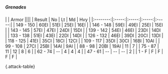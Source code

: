 ##### Grenades

|      |   Armor   ||||
|   Result   |   No   |   Lt   |   Md   |   Hvy   |
|:--------:|:-----:|:-----:|:-----:|:-----:|
| 149 - 150 | 60EI | 51EI | 25EI | 16EI |
| 146 - 148 | 59EI | 49EI | 25EI | 15EI |
| 143 - 145 | 57EI | 47EI | 24DI | 15DI |
| 139 - 142 | 54EI | 46EI | 23DI | 14DI |
| 133 - 138 | 51EI | 43EI | 22DI | 14DI |
| 126 - 132 | 46EI | 39DI | 20CI | 13DI |
| 118 - 125 | 41EI | 35CI | 18CI | 12CI |
| 109 - 117 | 35DI | 30CI | 16BI | 10AI |
| 99 - 108 | 27CI | 25BI | 14AI | 9AI |
| 88 - 98 | 20BI | 19AI | 11 | 7 |
| 75 - 87 | 11 | 12 | 8 | 6 |
| 62 - 74 | --  | 4 | 4 | 4 |
| 47 - 61 | --  | --  | --  | 2 |
| 1 - F | F | F | F | F |

{.attack-table}
